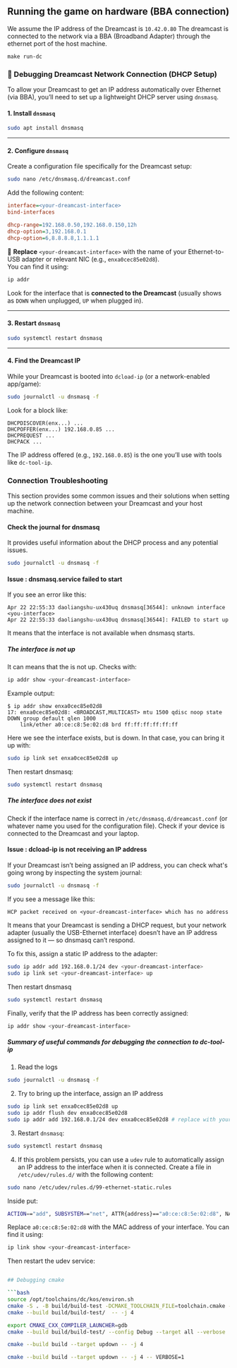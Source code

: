 

## Running the game on hardware (BBA connection)


We assume the IP address of the Dreamcast is `10.42.0.80`
The dreamcast is connected to the network via a BBA (Broadband Adapter) through the ethernet port of the host machine.

```shell
make run-dc
```


### 🔧 Debugging Dreamcast Network Connection (DHCP Setup)

To allow your Dreamcast to get an IP address automatically over Ethernet (via BBA), you’ll need to set up a lightweight DHCP server using `dnsmasq`.

#### 1. Install `dnsmasq`

```bash
sudo apt install dnsmasq
```

---

#### 2. Configure `dnsmasq`

Create a configuration file specifically for the Dreamcast setup:

```bash
sudo nano /etc/dnsmasq.d/dreamcast.conf
```

Add the following content:

```ini
interface=<your-dreamcast-interface>
bind-interfaces

dhcp-range=192.168.0.50,192.168.0.150,12h
dhcp-option=3,192.168.0.1
dhcp-option=6,8.8.8.8,1.1.1.1
```

🔁 **Replace** `<your-dreamcast-interface>` with the name of your Ethernet-to-USB adapter or relevant NIC (e.g., `enxa0cec85e02d8`).  
You can find it using:

```bash
ip addr
```

Look for the interface that is **connected to the Dreamcast** (usually shows as `DOWN` when unplugged, `UP` when plugged in).

---

#### 3. Restart `dnsmasq`

```bash
sudo systemctl restart dnsmasq
```

---

#### 4. Find the Dreamcast IP

While your Dreamcast is booted into `dcload-ip` (or a network-enabled app/game):

```bash
sudo journalctl -u dnsmasq -f
```

Look for a block like:

```text
DHCPDISCOVER(enx...) ...
DHCPOFFER(enx...) 192.168.0.85 ...
DHCPREQUEST ...
DHCPACK ...
```

The IP address offered (e.g., `192.168.0.85`) is the one you’ll use with tools like `dc-tool-ip`.

### Connection Troubleshooting

This section provides some common issues and their solutions when setting up the network connection between your Dreamcast and your host machine.

#### Check the journal for dnsmasq

It provides useful information about the DHCP process and any potential issues.
```bash
sudo journalctl -u dnsmasq -f
```

#### Issue : dnsmasq.service failed to start
If you see an error like this:

```text
Apr 22 22:55:33 daoliangshu-ux430uq dnsmasq[36544]: unknown interface <you-interface>
Apr 22 22:55:33 daoliangshu-ux430uq dnsmasq[36544]: FAILED to start up
```
It means that the interface is not available when dnsmasq starts.

##### The interface is not up
It can means that the <interface> is not up. 
Checks with:
```bash
ip addr show <your-dreamcast-interface>
```
Example output:
```text
$ ip addr show enxa0cec85e02d8
17: enxa0cec85e02d8: <BROADCAST,MULTICAST> mtu 1500 qdisc noop state DOWN group default qlen 1000
    link/ether a0:ce:c8:5e:02:d8 brd ff:ff:ff:ff:ff:ff
```
Here we see the interface exists, but is down.
In that case, you can bring it up with:
```bash
sudo ip link set enxa0cec85e02d8 up
```
Then restart dnsmasq:
```bash
sudo systemctl restart dnsmasq
```

##### The interface does not exist

Check if the interface name is correct in `/etc/dnsmasq.d/dreamcast.conf` (or whatever name you used for the configuration file).
Check if your device is connected to the Dreamcast and your laptop.

#### Issue : dcload-ip is not receiving an IP address

If your Dreamcast isn’t being assigned an IP address, you can check what's going wrong by inspecting the system journal:

```bash
sudo journalctl -u dnsmasq -f
```

If you see a message like this:

```text
HCP packet received on <your-dreamcast-interface> which has no address
```
It means that your Dreamcast is sending a DHCP request, but your network adapter (usually the USB-Ethernet interface) doesn’t have an IP address assigned to it — so dnsmasq can’t respond.

To fix this, assign a static IP address to the adapter:

```bash
sudo ip addr add 192.168.0.1/24 dev <your-dreamcast-interface>
sudo ip link set <your-dreamcast-interface> up
```

Then restart dnsmasq
```bash
sudo systemctl restart dnsmasq
```

Finally, verify that the IP address has been correctly assigned:
```bash
ip addr show <your-dreamcast-interface>
```

##### Summary of useful commands for debugging the connection to dc-tool-ip

1. Read the logs
```bash
sudo journalctl -u dnsmasq -f
```
2. Try to bring up the interface, assign an IP address
```bash
sudo ip link set enxa0cec85e02d8 up
sudo ip addr flush dev enxa0cec85e02d8
sudo ip addr add 192.168.0.1/24 dev enxa0cec85e02d8 # replace with your interface
```
3. Restart `dnsmasq`:
```bash
sudo systemctl restart dnsmasq
```

4. If this problem persists, you can use a `udev` rule to automatically assign an IP address to the interface when it is connected. 
Create a file in `/etc/udev/rules.d/` with the following content:

```bash
sudo nano /etc/udev/rules.d/99-ethernet-static.rules
```

Inside put:

```bash
ACTION=="add", SUBSYSTEM=="net", ATTR{address}=="a0:ce:c8:5e:02:d8", NAME="enxa0cec85e02d8", RUN+="/sbin/ip addr flush dev enxa0cec85e02d8", RUN+="/sbin/ip addr add 192.168.0.1/24 dev enxa0cec85e02d8", RUN+="/sbin/ip link set enxa0cec85e02d8 up"
```

Replace `a0:ce:c8:5e:02:d8` with the MAC address of your interface. You can find it using:

```bash
ip link show <your-dreamcast-interface>
```

Then restart the udev service:

```bash

## Debugging cmake

```bash
source /opt/toolchains/dc/kos/environ.sh
cmake -S . -B build/build-test -DCMAKE_TOOLCHAIN_FILE=toolchain.cmake -DCMAKE_BUILD_TYPE=Debug
cmake --build build/build-test/  -- -j 4

export CMAKE_CXX_COMPILER_LAUNCHER=gdb
cmake --build build/build-test/ --config Debug --target all --verbose
```
```bash
cmake --build build --target updown -- -j 4
```
```bash
cmake --build build --target updown -- -j 4 -- VERBOSE=1
```